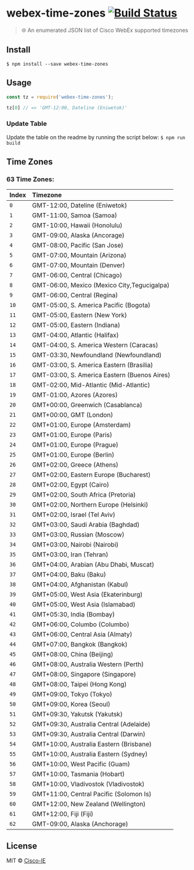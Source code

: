 # webex-time-zones [![Build Status](https://travis-ci.org/brh55/webex-timezones.svg?branch=master)](https://travis-ci.org/brh55/webex-timezones)

> 🌐 An enumerated JSON list of Cisco WebEx supported timezones


## Install

```
$ npm install --save webex-time-zones
```


## Usage

```js
const tz = require('webex-time-zones');

tz[0] // => 'GMT-12:00, Dateline (Eniwetok)'
```

### Update Table
Update the table on the readme by running the script below: `$ npm run build`

## Time Zones

<!-- START TABLE -->
### 63 Time Zones:

| Index | Timezone |
| :------ | :------ |
| `0` | GMT-12:00, Dateline (Eniwetok) |
| `1` | GMT-11:00, Samoa (Samoa) |
| `2` | GMT-10:00, Hawaii (Honolulu) |
| `3` | GMT-09:00, Alaska (Ancorage) |
| `4` | GMT-08:00, Pacific (San Jose) |
| `5` | GMT-07:00, Mountain (Arizona) |
| `6` | GMT-07:00, Mountain (Denver) |
| `7` | GMT-06:00, Central (Chicago) |
| `8` | GMT-06:00, Mexico (Mexico City,Tegucigalpa) |
| `9` | GMT-06:00, Central (Regina) |
| `10` | GMT-05:00, S. America Pacific (Bogota) |
| `11` | GMT-05:00, Eastern (New York) |
| `12` | GMT-05:00, Eastern (Indiana) |
| `13` | GMT-04:00, Atlantic (Halifax) |
| `14` | GMT-04:00, S. America Western (Caracas) |
| `15` | GMT-03:30, Newfoundland (Newfoundland) |
| `16` | GMT-03:00, S. America Eastern (Brasilia) |
| `17` | GMT-03:00, S. America Eastern (Buenos Aires) |
| `18` | GMT-02:00, Mid-Atlantic (Mid-Atlantic) |
| `19` | GMT-01:00, Azores (Azores) |
| `20` | GMT+00:00, Greenwich (Casablanca) |
| `21` | GMT+00:00, GMT (London) |
| `22` | GMT+01:00, Europe (Amsterdam) |
| `23` | GMT+01:00, Europe (Paris) |
| `24` | GMT+01:00, Europe (Prague) |
| `25` | GMT+01:00, Europe (Berlin) |
| `26` | GMT+02:00, Greece (Athens) |
| `27` | GMT+02:00, Eastern Europe (Bucharest) |
| `28` | GMT+02:00, Egypt (Cairo) |
| `29` | GMT+02:00, South Africa (Pretoria) |
| `30` | GMT+02:00, Northern Europe (Helsinki) |
| `31` | GMT+02:00, Israel (Tel Aviv) |
| `32` | GMT+03:00, Saudi Arabia (Baghdad) |
| `33` | GMT+03:00, Russian (Moscow) |
| `34` | GMT+03:00, Nairobi (Nairobi) |
| `35` | GMT+03:00, Iran (Tehran) |
| `36` | GMT+04:00, Arabian (Abu Dhabi, Muscat) |
| `37` | GMT+04:00, Baku (Baku) |
| `38` | GMT+04:00, Afghanistan (Kabul) |
| `39` | GMT+05:00, West Asia (Ekaterinburg) |
| `40` | GMT+05:00, West Asia (Islamabad) |
| `41` | GMT+05:30, India (Bombay) |
| `42` | GMT+06:00, Columbo (Columbo) |
| `43` | GMT+06:00, Central Asia (Almaty) |
| `44` | GMT+07:00, Bangkok (Bangkok) |
| `45` | GMT+08:00, China (Beijing) |
| `46` | GMT+08:00, Australia Western (Perth) |
| `47` | GMT+08:00, Singapore (Singapore) |
| `48` | GMT+08:00, Taipei (Hong Kong) |
| `49` | GMT+09:00, Tokyo (Tokyo) |
| `50` | GMT+09:00, Korea (Seoul) |
| `51` | GMT+09:30, Yakutsk (Yakutsk) |
| `52` | GMT+09:30, Australia Central (Adelaide) |
| `53` | GMT+09:30, Australia Central (Darwin) |
| `54` | GMT+10:00, Australia Eastern (Brisbane) |
| `55` | GMT+10:00, Australia Eastern (Sydney) |
| `56` | GMT+10:00, West Pacific (Guam) |
| `57` | GMT+10:00, Tasmania (Hobart) |
| `58` | GMT+10:00, Vladivostok (Vladivostok) |
| `59` | GMT+11:00, Central Pacific (Solomon Is) |
| `60` | GMT+12:00, New Zealand (Wellington) |
| `61` | GMT+12:00, Fiji (Fiji) |
| `62` | GMT-09:00, Alaska (Anchorage) |

<!-- END TABLE -->

## License

MIT © [Cisco-IE](https://github.com/cisco-ie/webex-time-zones)
